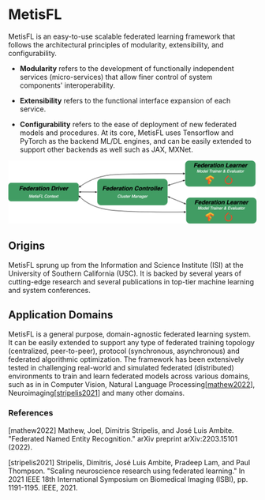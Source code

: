 MetisFL
=============================
MetisFL is an easy-to-use scalable federated learning framework that follows the architectural principles of modularity, extensibility, and configurability. 

* **Modularity** refers to the development of functionally independent services (micro-services) that allow finer control of system components' interoperability. 

* **Extensibility** refers to the functional interface expansion of each service. 
  
* **Configurability** refers to the ease of deployment of new federated models and procedures. At its core, MetisFL uses Tensorflow and PyTorch as the backend ML/DL engines, and can be easily extended to support other backends as well such as JAX, MXNet.

<div align="center">
 <img name="components_overview" 
 src="../img/MetisFL-Components-Overview.png" width="1000px", alt="Components Overview.">
</div>

## Origins
MetisFL sprung up from the Information and Science Institute (ISI) at the University of Southern California (USC). It is backed by several years of cutting-edge research and several publications in top-tier machine learning and system conferences.

## Application Domains
MetisFL is a general purpose, domain-agnostic federated learning system. It can be easily extended to support any type of federated training topology (centralized, peer-to-peer), protocol (synchronous, asynchronous) and federated algorithmic optimization. The framework has been extensively tested in challenging real-world and simulated federated (distributed) environments to train and learn federated models across various domains, such as in in Computer Vision, Natural Language Processing[[mathew2022](#mathew2022)], Neuroimaging[[stripelis2021](#stripelis2021)] and many other domains.


### References
<a name="mathew2022">[mathew2022]</a> Mathew, Joel, Dimitris Stripelis, and José Luis Ambite. "Federated Named Entity Recognition." arXiv preprint arXiv:2203.15101 (2022).

<a name="stripelis2021">[stripelis2021]</a> Stripelis, Dimitris, José Luis Ambite, Pradeep Lam, and Paul Thompson. "Scaling neuroscience research using federated learning." In 2021 IEEE 18th International Symposium on Biomedical Imaging (ISBI), pp. 1191-1195. IEEE, 2021.
